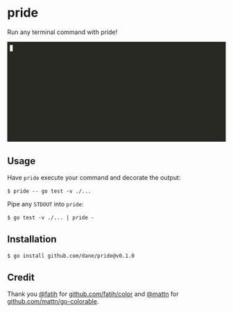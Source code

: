 # pride

Run any terminal command with pride!

<img src="./images/demo.gif">

## Usage

Have `pride` execute your command and decorate the output:

```
$ pride -- go test -v ./...
```

Pipe any `STDOUT` into `pride`:

```
$ go test -v ./... | pride -
```

## Installation

```
$ go install github.com/dane/pride@v0.1.0
```

## Credit

Thank you [@fatih](https://github.com/fatih) for
[github.com/fatih/color](https://github.com/fatih/color) and
[@mattn](https://github.com/mattn) for
[github.com/mattn/go-colorable](https://github.com/mattn/go-colorable).
